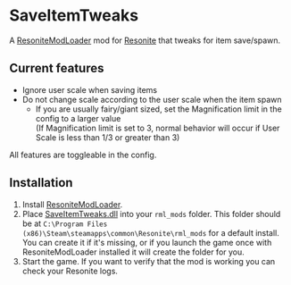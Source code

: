 # SaveItemTweaks

A [ResoniteModLoader](https://github.com/resonite-modding-group/ResoniteModLoader) mod for [Resonite](https://resonite.com/) that tweaks for item save/spawn.

## Current features
- Ignore user scale when saving items
- Do not change scale according to the user scale when the item spawn
    - If you are usually fairy/giant sized, set the Magnification limit in the config to a larger value  
    (If Magnification limit is set to 3, normal behavior will occur if User Scale is less than 1/3 or greater than 3)

All features are toggleable in the config.

## Installation
1. Install [ResoniteModLoader](https://github.com/resonite-modding-group/ResoniteModLoader).
2. Place [SaveItemTweaks.dll](https://github.com/hantabaru1014/SaveItemTweaks/releases/latest/download/SaveItemTweaks.dll) into your `rml_mods` folder. This folder should be at `C:\Program Files (x86)\Steam\steamapps\common\Resonite\rml_mods` for a default install. You can create it if it's missing, or if you launch the game once with ResoniteModLoader installed it will create the folder for you.
3. Start the game. If you want to verify that the mod is working you can check your Resonite logs.
